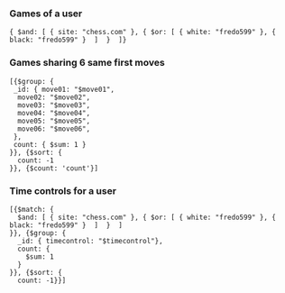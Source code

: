 ### Games of a user 
```
{ $and: [ { site: "chess.com" }, { $or: [ { white: "fredo599" }, { black: "fredo599" }  ]  }  ]}
```

### Games sharing 6 same first moves
```
[{$group: {
 _id: { move01: "$move01",
  move02: "$move02",
  move03: "$move03",
  move04: "$move04",
  move05: "$move05",
  move06: "$move06",
 },
 count: { $sum: 1 }
}}, {$sort: {
  count: -1
}}, {$count: 'count'}]
```

### Time controls for a user
```
[{$match: {
  $and: [ { site: "chess.com" }, { $or: [ { white: "fredo599" }, { black: "fredo599" }  ]  }  ]
}}, {$group: {
  _id: { timecontrol: "$timecontrol"},
  count: {
    $sum: 1
  }
}}, {$sort: {
  count: -1}}]
```